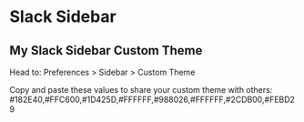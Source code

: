 # Slack Sidebar
## My Slack Sidebar Custom Theme

Head to: Preferences > Sidebar > Custom Theme

Copy and paste these values to share your custom theme with others:
#182E40,#FFC600,#1D425D,#FFFFFF,#988026,#FFFFFF,#2CDB00,#FEBD29
